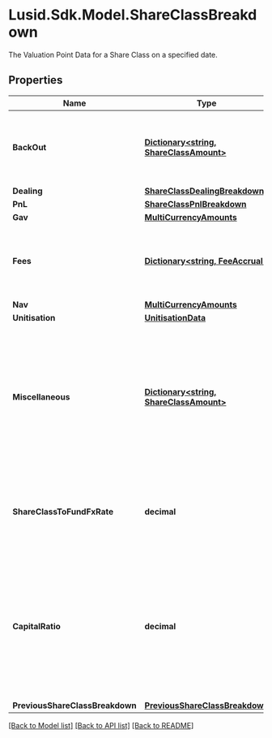# Lusid.Sdk.Model.ShareClassBreakdown
The Valuation Point Data for a Share Class on a specified date.

## Properties

Name | Type | Description | Notes
------------ | ------------- | ------------- | -------------
**BackOut** | [**Dictionary&lt;string, ShareClassAmount&gt;**](ShareClassAmount.md) | Bucket of detail for the Valuation Point where data points have been &#39;backed out&#39;. | 
**Dealing** | [**ShareClassDealingBreakdown**](ShareClassDealingBreakdown.md) |  | 
**PnL** | [**ShareClassPnlBreakdown**](ShareClassPnlBreakdown.md) |  | 
**Gav** | [**MultiCurrencyAmounts**](MultiCurrencyAmounts.md) |  | 
**Fees** | [**Dictionary&lt;string, FeeAccrual&gt;**](FeeAccrual.md) | Bucket of detail for any &#39;Fees&#39; that have been charged in the selected period. | 
**Nav** | [**MultiCurrencyAmounts**](MultiCurrencyAmounts.md) |  | 
**Unitisation** | [**UnitisationData**](UnitisationData.md) |  | [optional] 
**Miscellaneous** | [**Dictionary&lt;string, ShareClassAmount&gt;**](ShareClassAmount.md) | Not used directly by the LUSID engines but serves as a holding area for any custom derived data points that may be useful in, for example, fee calculations). | [optional] 
**ShareClassToFundFxRate** | **decimal** | The fx rate from the Share Class currency to the fund currency at this valuation point. | 
**CapitalRatio** | **decimal** | The proportion of the fund&#39;s adjusted beginning equity (ie: the sum of the previous NAV and the net dealing) that is invested in the share class. | 
**PreviousShareClassBreakdown** | [**PreviousShareClassBreakdown**](PreviousShareClassBreakdown.md) |  | 

[[Back to Model list]](../README.md#documentation-for-models) [[Back to API list]](../README.md#documentation-for-api-endpoints) [[Back to README]](../README.md)

